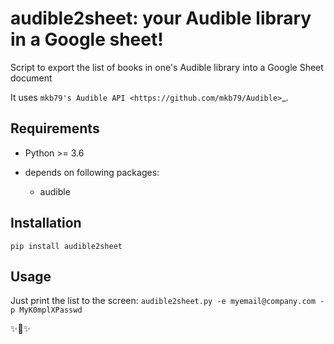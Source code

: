 audible2sheet: your Audible library in a Google sheet!
======================================================

Script to export the list of books in one's Audible library into a Google Sheet document

It uses `mkb79's Audible API <https://github.com/mkb79/Audible>`_.

Requirements
------------

- Python >= 3.6
- depends on following packages:

  - audible

Installation
------------
``pip install audible2sheet``

Usage
-----
Just print the list to the screen:
  ``audible2sheet.py -e myemail@company.com -p MyK0mplXPasswd``


✨🍰✨
